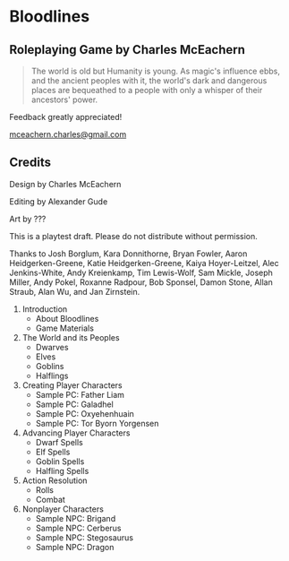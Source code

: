 # Bloodlines

## Roleplaying Game by Charles McEachern

> The world is old but Humanity is young. As magic's influence ebbs, and the
> ancient peoples with it, the world's dark and dangerous places are
> bequeathed to a people with only a whisper of their ancestors' power.

Feedback greatly appreciated!

<mceachern.charles@gmail.com>

## Credits

Design by Charles McEachern

Editing by Alexander Gude

Art by ???

This is a playtest draft. Please do not distribute without permission.

Thanks to Josh Borglum, Kara Donnithorne, Bryan Fowler, Aaron
Heidgerken-Greene, Katie Heidgerken-Greene, Kaiya Hoyer-Leitzel, Alec Jenkins-White, Andy Kreienkamp, Tim Lewis-Wolf, Sam Mickle, Joseph
Miller, Andy Pokel, Roxanne Radpour, Bob Sponsel, Damon Stone, Allan Straub,
Alan Wu, and Jan Zirnstein.

1.  Introduction
    -   About Bloodlines
    -   Game Materials
2.  The World and its Peoples
    -   Dwarves
    -   Elves
    -   Goblins
    -   Halflings
3.  Creating Player Characters
    -   Sample PC: Father Liam
    -   Sample PC: Galadhel
    -   Sample PC: Oxyehenhuain
    -   Sample PC: Tor Byorn Yorgensen
4.  Advancing Player Characters
    -   Dwarf Spells
    -   Elf Spells
    -   Goblin Spells
    -   Halfling Spells
5.  Action Resolution
    -   Rolls
    -   Combat
6.  Nonplayer Characters
    -   Sample NPC: Brigand
    -   Sample NPC: Cerberus
    -   Sample NPC: Stegosaurus
    -   Sample NPC: Dragon
